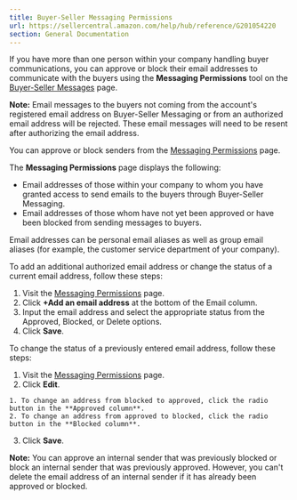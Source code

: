 ```yaml
---
title: Buyer-Seller Messaging Permissions
url: https://sellercentral.amazon.com/help/hub/reference/G201054220
section: General Documentation
---
```


If you have more than one person within your company handling buyer
communications, you can approve or block their email addresses to communicate
with the buyers using the **Messaging Permissions** tool on the [Buyer-Seller
Messages](/messaging/inbox) page.  
  
**Note:** Email messages to the buyers not coming from the account's
registered email address on Buyer-Seller Messaging or from an authorized email
address will be rejected. These email messages will need to be resent after
authorizing the email address.

You can approve or block senders from the [Messaging
Permissions](/gp/communication-manager/address-authorization.html) page.

The **Messaging Permissions** page displays the following:

  * Email addresses of those within your company to whom you have granted access to send emails to the buyers through Buyer-Seller Messaging.
  * Email addresses of those whom have not yet been approved or have been blocked from sending messages to buyers.

Email addresses can be personal email aliases as well as group email aliases
(for example, the customer service department of your company).

To add an additional authorized email address or change the status of a
current email address, follow these steps:  

  1. Visit the [Messaging Permissions](/gp/communication-manager/address-authorization.html) page.
  2. Click **+Add an email address** at the bottom of the Email column.
  3. Input the email address and select the appropriate status from the Approved, Blocked, or Delete options.
  4. Click **Save**.

To change the status of a previously entered email address, follow these
steps:  

  1. Visit the [Messaging Permissions](/gp/communication-manager/address-authorization.html) page.
  2. Click **Edit**.  

    1. To change an address from blocked to approved, click the radio button in the **Approved column**.
    2. To change an address from approved to blocked, click the radio button in the **Blocked column**.
  3. Click **Save**.

**Note:** You can approve an internal sender that was previously blocked or
block an internal sender that was previously approved. However, you can't
delete the email address of an internal sender if it has already been approved
or blocked.

